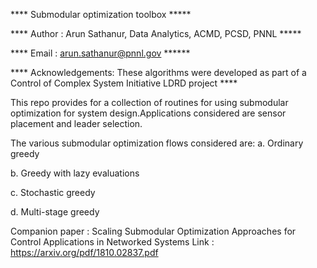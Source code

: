 **** Submodular optimization toolbox *****

**** Author : Arun Sathanur, Data Analytics, ACMD, PCSD, PNNL *****

****  Email : arun.sathanur@pnnl.gov  ******

**** Acknowledgements: These algorithms were developed as part of a Control of Complex System Initiative  LDRD project ****



This repo provides for a collection of routines for using submodular optimization for system design.Applications considered are sensor placement and leader selection.


The various submodular optimization flows considered are:
a. Ordinary greedy

b. Greedy with lazy evaluations

c. Stochastic greedy

d. Multi-stage greedy

Companion paper : Scaling Submodular Optimization Approaches for Control Applications in Networked Systems
Link : https://arxiv.org/pdf/1810.02837.pdf
